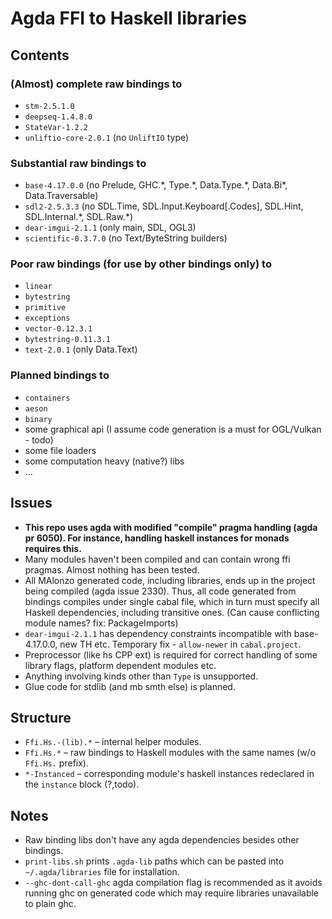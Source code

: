 # Agda FFI to Haskell libraries


## Contents

### (Almost) complete raw bindings to
* `stm-2.5.1.0`
* `deepseq-1.4.8.0`
* `StateVar-1.2.2`
* `unliftio-core-2.0.1` (no `UnliftIO` type)

### Substantial raw bindings to
* `base-4.17.0.0` (no Prelude, GHC.\*, Type.\*, Data.Type.\*, Data.Bi\*, Data.Traversable)
* `sdl2-2.5.3.3` (no SDL.Time, SDL.Input.Keyboard\[.Codes\], SDL.Hint, SDL.Internal.\*, SDL.Raw.\*)
* `dear-imgui-2.1.1` (only main, SDL, OGL3)
* `scientific-0.3.7.0` (no Text/ByteString builders)

### Poor raw bindings (for use by other bindings only) to
* `linear`
* `bytestring`
* `primitive`
* `exceptions`
* `vector-0.12.3.1`
* `bytestring-0.11.3.1`
* `text-2.0.1` (only Data.Text)

### Planned bindings to
* `containers`
* `aeson`
* `binary`
* some graphical api (I assume code generation is a must for OGL/Vulkan - todo)
* some file loaders
* some computation heavy (native?) libs
* ...


## Issues

* __This repo uses agda with modified "compile" pragma handling (agda pr 6050). For instance, handling haskell instances for monads requires this.__
* Many modules haven't been compiled and can contain wrong ffi pragmas.
Almost nothing has been tested.
* All MAlonzo generated code, including libraries, ends up in the project being compiled (agda issue 2330).
Thus, all code generated from bindings compiles under single cabal file, which in turn must specify all Haskell dependencies, including transitive ones. (Can cause conflicting module names? fix: PackageImports)
* `dear-imgui-2.1.1` has dependency constraints incompatible with base-4.17.0.0, new TH etc.
Temporary fix - `allow-newer` in `cabal.project`.
* Preprocessor (like hs CPP ext) is required for correct handling of some library flags, platform dependent modules etc.
* Anything involving kinds other than `Type` is unsupported.
* Glue code for stdlib (and mb smth else) is planned.


## Structure

* `Ffi.Hs.-(lib).*` &#8211; internal helper modules.
* `Ffi.Hs.*` &#8211; raw bindings to Haskell modules with the same names (w/o `Ffi.Hs.` prefix).
* `*-Instanced` &#8211; corresponding module's haskell instances redeclared in the `instance` block (?,todo).


## Notes

* Raw binding libs don't have any agda dependencies besides other bindings.
* `print-libs.sh` prints `.agda-lib` paths which can be pasted into `~/.agda/libraries` file for installation.
* `--ghc-dont-call-ghc` agda compilation flag is recommended as it avoids running ghc on generated code which may require libraries unavailable to plain ghc.

